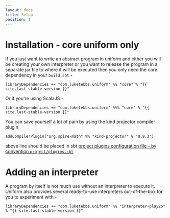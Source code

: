 ```yaml
---
layout: docs
title: Setup
position: 1
---
```


# Installation - core uniform only

If you just want to write an abstract program in uniform and either
you will be creating your own interpreter or you want to release the
program in a separate jar file to where it will be executed then you
only need the core dependency in your `build.sbt` -

```
libraryDependencies += "com.luketebbs.uniform" %% "core" % "{{ site.last-stable-version }}"
```

Or if you're using ScalaJS - 

```
libraryDependencies += "com.luketebbs.uniform" %%% "core" % "{{ site.last-stable-version }}"
```

You can save yourself a lot of pain by using the kind projector compiler plugin
```
addCompilerPlugin("org.spire-math" %% "kind-projector" % "0.9.3")
```
above line should be placed in sbt [project plugins configuration file - by convention `project/plugins.sbt`][1]

# Adding an interpreter

A program by itself is not much use without an interpreter to execute
it. Uniform also provides several ready-to-use interpreters
out-of-the-box for you to experiment with - 

```
libraryDependencies += "com.luketebbs.uniform" %% "interpreter-play26" % "{{ site.last-stable-version }}"
```

[1]: https://www.scala-sbt.org/release/docs/Compiler-Plugins.html
